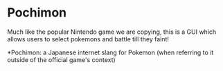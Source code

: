 # Pochimon
Much like the popular Nintendo game we are copying, this is a GUI which allows users to select pokemons and battle till they faint!

*Pochimon: a Japanese internet slang for Pokemon (when referring to it outside of the official game's context)
